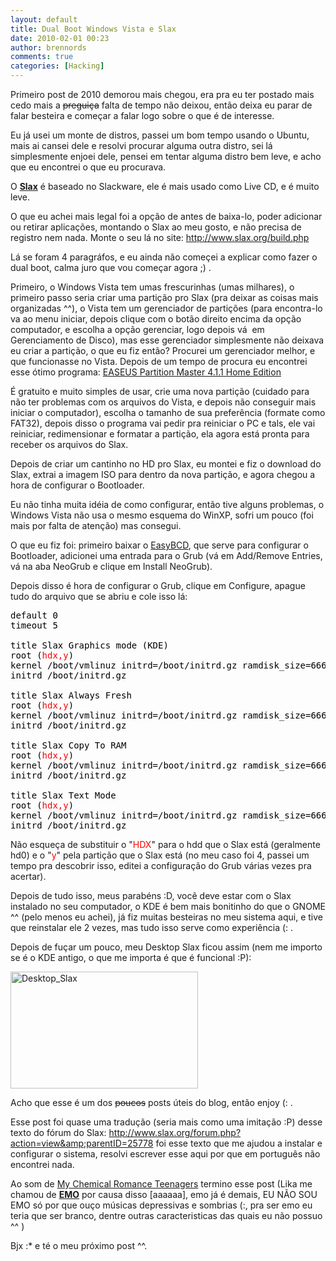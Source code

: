 ```yaml
---
layout: default
title: Dual Boot Windows Vista e Slax
date: 2010-02-01 00:23
author: brennords
comments: true
categories: [Hacking]
---
```

Primeiro post de 2010 demorou mais chegou, era pra eu ter postado mais cedo mais a <span style="text-decoration:line-through;">preguiça</span> falta de tempo não deixou, então deixa eu parar de falar besteira e começar a falar logo sobre o que é de interesse.

Eu já usei um monte de distros, passei um bom tempo usando o Ubuntu, mais ai cansei dele e resolvi procurar alguma outra distro, sei lá simplesmente enjoei dele, pensei em tentar alguma distro bem leve, e acho que eu encontrei o que eu procurava.

O <a href="http://www.slax.org/" target="_blank"><strong>Slax</strong></a> é baseado no Slackware, ele é mais usado como Live CD, e é muito leve.

O que eu achei mais legal foi a opção de antes de baixa-lo, poder adicionar ou retirar aplicações, montando o Slax ao meu gosto, e não precisa de registro nem nada. Monte o seu lá no site: <a href="http://www.slax.org/build.php" target="_blank">http://www.slax.org/build.php</a>

Lá se foram 4 paragráfos, e eu ainda não começei a explicar como fazer o dual boot, calma juro que vou começar agora ;) .

<!--more-->

Primeiro, o Windows Vista tem umas frescurinhas (umas milhares), o primeiro passo seria criar uma partição pro Slax (pra deixar as coisas mais organizadas ^^), o Vista tem um gerenciador de partições (para encontra-lo va ao menu iniciar, depois clique com o botão direito encima da opção computador, e escolha a opção gerenciar, logo depois vá  em Gerenciamento de Disco), mas esse gerenciador simplesmente não deixava eu criar a partição, o que eu fiz então? Procurei um gerenciador melhor, e que funcionasse no Vista. Depois de um tempo de procura eu encontrei esse ótimo programa: <a href="http://www.baixaki.com.br/download/easeus-partition-master-home-edition.htm" target="_blank">EASEUS Partition Master 4.1.1 Home Edition</a>

É gratuito e muito simples de usar, crie uma nova partição (cuidado para não ter problemas com os arquivos do Vista, e depois não conseguir mais iniciar o computador), escolha o tamanho de sua preferência (formate como FAT32), depois disso o programa vai pedir pra reiniciar o PC e tals, ele vai reiniciar, redimensionar e formatar a partição, ela agora está pronta para receber os arquivos do Slax.

Depois de criar um cantinho no HD pro Slax, eu montei e fiz o download do Slax, extrai a imagem ISO para dentro da nova partição, e agora chegou a hora de configurar o Bootloader.

Eu não tinha muita idéia de como configurar, então tive alguns problemas, o Windows Vista não usa o mesmo esquema do WinXP, sofri um pouco (foi mais por falta de atenção) mas consegui.

O que eu fiz foi: primeiro baixar o <a href="http://neosmart.net/dl.php?id=1" target="_blank">EasyBCD</a>, que serve para configurar o Bootloader, adicionei uma entrada para o Grub (vá em Add/Remove Entries, vá na aba NeoGrub e clique em Install NeoGrub).

Depois disso é hora de configurar o Grub, clique em Configure, apague tudo do arquivo que se abriu e cole isso lá:

<pre><span style="color:#000000;">default 0
timeout 5

title Slax Graphics mode (KDE)
root (<span style="color:#ff0000;">hdx,y</span>)
kernel /boot/vmlinuz initrd=/boot/initrd.gz ramdisk_size=6666 root=/dev/ram0 rw autoexec=xconf;telinit~4 changes=/slax/
initrd /boot/initrd.gz

title Slax Always Fresh
root (<span style="color:#ff0000;">hdx,y</span>)
kernel /boot/vmlinuz initrd=/boot/initrd.gz ramdisk_size=6666 root=/dev/ram0 rw autoexec=xconf;telinit~4
initrd /boot/initrd.gz

title Slax Copy To RAM
root (<span style="color:#ff0000;">hdx,y</span>)
kernel /boot/vmlinuz initrd=/boot/initrd.gz ramdisk_size=6666 root=/dev/ram0 rw copy2ram autoexec=xconf;telinit~4
initrd /boot/initrd.gz

title Slax Text Mode
root (<span style="color:#ff0000;">hdx,y</span>)
kernel /boot/vmlinuz initrd=/boot/initrd.gz ramdisk_size=6666 root=/dev/ram0 rw changes=/slax/
initrd /boot/initrd.gz
</span></pre>

Não esqueça de substituir o "<span style="color:#ff0000;">HDX</span>" para o hdd que o Slax está (geralmente hd0) e o "<span style="color:#ff0000;">y</span>" pela partição que o Slax está (no meu caso foi 4, passei um tempo pra descobrir isso, editei a configuração do Grub várias vezes pra acertar).

Depois de tudo isso, meus parabéns :D, você deve estar com o Slax instalado no seu computador, o KDE é bem mais bonitinho do que o GNOME ^^ (pelo menos eu achei), já fiz muitas besteiras no meu sistema aqui, e tive que reinstalar ele 2 vezes, mas tudo isso serve como experiência (: .

Depois de fuçar um pouco, meu Desktop Slax ficou assim (nem me importo se é o KDE antigo, o que me importa é que é funcional :P):

<a href="http://brenn0.files.wordpress.com/2010/02/desktop.png"><img class="size-medium wp-image-207 " title="Desktop_Slax" src="http://brenn0.files.wordpress.com/2010/02/desktop.png?w=300" alt="Desktop_Slax" width="300" height="187" /></a>

Acho que esse é um dos <span style="text-decoration:line-through;">poucos</span> posts úteis do blog, então enjoy (: .

Esse post foi quase uma tradução (seria mais como uma imitação :P) desse texto do fórum do Slax: <a href="http://www.slax.org/forum.php?action=view&amp;parentID=25778" target="_blank">http://www.slax.org/forum.php?action=view&amp;parentID=25778</a> foi esse texto que me ajudou a instalar e configurar o sistema, resolvi escrever esse aqui por que em português não encontrei nada.

Ao som de <a href="http://www.youtube.com/watch?v=k6EQAOmJrbw" target="_blank">My Chemical Romance Teenagers</a> termino esse post (Lika me chamou de <span style="text-decoration:underline;"><strong>EMO</strong></span> por causa disso [aaaaaa], emo já é demais, EU NÃO SOU EMO só por que ouço músicas depressivas e sombrias (:, pra ser emo eu teria que ser branco, dentre outras caracteristicas das quais eu não possuo ^^ )

Bjx :* e té o meu próximo post ^^.
